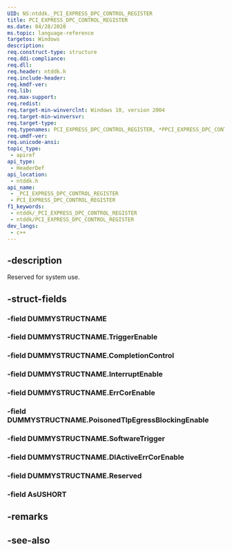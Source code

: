 ```yaml
---
UID: NS:ntddk._PCI_EXPRESS_DPC_CONTROL_REGISTER
title: PCI_EXPRESS_DPC_CONTROL_REGISTER
ms.date: 04/28/2020
ms.topic: language-reference
targetos: Windows
description: 
req.construct-type: structure
req.ddi-compliance: 
req.dll: 
req.header: ntddk.h
req.include-header: 
req.kmdf-ver: 
req.lib: 
req.max-support: 
req.redist: 
req.target-min-winverclnt: Windows 10, version 2004
req.target-min-winversvr: 
req.target-type: 
req.typenames: PCI_EXPRESS_DPC_CONTROL_REGISTER, *PPCI_EXPRESS_DPC_CONTROL_REGISTER
req.umdf-ver: 
req.unicode-ansi: 
topic_type:
 - apiref
api_type:
 - HeaderDef
api_location:
 - ntddk.h
api_name:
 - _PCI_EXPRESS_DPC_CONTROL_REGISTER
 - PCI_EXPRESS_DPC_CONTROL_REGISTER
f1_keywords:
 - ntddk/_PCI_EXPRESS_DPC_CONTROL_REGISTER
 - ntddk/PCI_EXPRESS_DPC_CONTROL_REGISTER
dev_langs:
 - c++
---
```


## -description

Reserved for system use.

## -struct-fields

### -field DUMMYSTRUCTNAME

### -field DUMMYSTRUCTNAME.TriggerEnable

### -field DUMMYSTRUCTNAME.CompletionControl

### -field DUMMYSTRUCTNAME.InterruptEnable

### -field DUMMYSTRUCTNAME.ErrCorEnable

### -field DUMMYSTRUCTNAME.PoisonedTlpEgressBlockingEnable

### -field DUMMYSTRUCTNAME.SoftwareTrigger

### -field DUMMYSTRUCTNAME.DlActiveErrCorEnable

### -field DUMMYSTRUCTNAME.Reserved

### -field AsUSHORT

## -remarks

## -see-also

